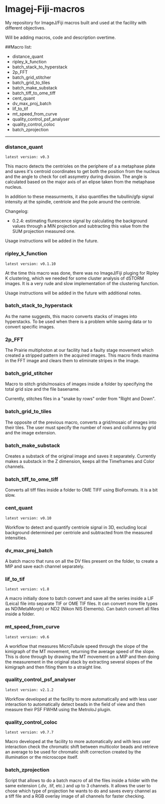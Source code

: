 # Imagej-Fiji-macros

My repository for ImageJ/Fiji macros built and used at the facility with different objectives.

Will be adding macros, code and description overtime.

##Macro list:
+ distance_quant
+ ripley_k_function
+ batch_stack_to_hyperstack
+ 2p_FFT
+ batch_grid_stitcher
+ batch_grid_to_tiles
+ batch_make_substack
+ batch_tiff_to_ome_tiff
+ cent_quant
+ dv_max_proj_batch
+ lif_to_tif
+ mt_speed_from_curve
+ quality_control_psf_analyser
+ quality_control_coloc
+ batch_zprojection

___

### distance_quant
   ```
   latest version: v0.3
   ```

   This macro detects the centrioles on the periphere of a a metaphase plate and saves it's centroid coordinates to get both the position from the nucleus and the angle to check for cell assymetry during division. The angle is calculated based on the major axis of an elipse taken from the metaphase nucleus.

   In addition to these measurments, it also quantifies the tubullin/gfp signal intensity at the spindle, centriole and the pole around the centriole.

   Changelog:

   - 0.2.4: estimating flurescence signal by calculating the background values through a MIN projection and subtracting this value from the SUM projection measured one.

   Usage instructions will be added in the future.

### ripley_k_function
   ```
   latest version: v0.1.10
   ```

   At the time this macro was done, there was no ImageJ/Fiji pluging for Ripley K clustering, which we needed for some cluster analysis of dSTORM images. It is a very rude and slow implementation of the clustering function.

   Usage instructions will be added in the future with additional notes.

### batch_stack_to_hyperstack
   As the name suggests, this macro converts stacks of images into hyperstacks. To be used when there is a problem while saving data or to convert specific images.

### 2p_FFT
   The Prairie multiphoton at our facility had a faulty stage movement which created a stripped pattern in the acquired images. This macro finds maxima in the FFT image and clears them to eliminate stripes in the image.

### batch_grid_stitcher
   Macro to stitch grids/mosaics of images inside a folder by specifying the total grid size and the file basename.

   Currently, stitches files in a "snake by rows" order from "Right and Down".

### batch_grid_to_tiles
   The opposite of the previous macro, converts a grid/mosaic of images into their tiles. The user must specify the number of rows and collumns by grid and the image extension.

### batch_make_substack
   Creates a substack of the original image and saves it separately. Currently makes a substack in the Z dimension, keeps all the Timeframes and Color channels.

### batch_tiff_to_ome_tiff
   Converts all tiff files inside a folder to OME TIFF using BioFormats. It is a bit slow.

### cent_quant
   ```
   latest version: v0.10
   ```

   Workflow to detect and quantify centriole signal in 3D, excluding local background determined per centriole and subtracted from the measured intensities.

### dv_max_proj_batch
   A batch macro that runs on all the DV files present on the folder, to create a MIP and save each channel separately.

### lif_to_tif
   ```
   latest version: v1.8
   ```

   A macro initially done to batch convert and save all the series inside a LIF (Leica) file into separate TIF or OME TIF files. It can convert more file types as ND(MetaMorph) or ND2 (Nikon NIS Elements). Can batch convert all files inside a folder.

### mt_speed_from_curve
   ```
   latest version: v0.6
   ```

   A workflow that measures MicroTubule speed through the slope of the kimigraph of the MT movement, returning the average speed of the slope. This is done through by drawing the MT movement on a MIP and then doing the measurement in the original stack by extracting several slopes of the kimigraph and then fiting them to a straight line.

### quality_control_psf_analyser
   ```
   latest version: v2.1.2
   ```

   Workflow developed at the facility to more automatically and with less user interaction to automatically detect beads in the field of view and then measure their PSF FWHM using the MetroloJ plugin.

### quality_control_coloc
   ```
   latest version: v0.7.7
   ```

   Macro developed at the facility to more automatically and with less user interaction check the chromatic shift between multicolor beads and retrieve an average to be used for chromatic shift correction created by the illumination or the microscope itself.

### batch_zprojection

   Script that allows to do a batch macro of all the files inside a folder with the same extension (.dv, .tif, etc.) and up to 3 channels. It allows the user to chose which type of projection he wants to do and saves every channel as a tiff file and a RGB overlay image of all channels for faster checking.
